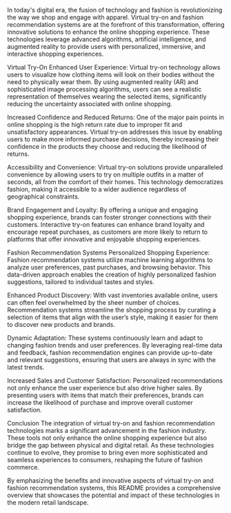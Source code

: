 In today's digital era, the fusion of technology and fashion is revolutionizing the way we shop and engage with apparel. Virtual try-on and fashion recommendation systems are at the forefront of this transformation, offering innovative solutions to enhance the online shopping experience. These technologies leverage advanced algorithms, artificial intelligence, and augmented reality to provide users with personalized, immersive, and interactive shopping experiences.

Virtual Try-On
Enhanced User Experience: Virtual try-on technology allows users to visualize how clothing items will look on their bodies without the need to physically wear them. By using augmented reality (AR) and sophisticated image processing algorithms, users can see a realistic representation of themselves wearing the selected items, significantly reducing the uncertainty associated with online shopping.

Increased Confidence and Reduced Returns: One of the major pain points in online shopping is the high return rate due to improper fit and unsatisfactory appearances. Virtual try-on addresses this issue by enabling users to make more informed purchase decisions, thereby increasing their confidence in the products they choose and reducing the likelihood of returns.

Accessibility and Convenience: Virtual try-on solutions provide unparalleled convenience by allowing users to try on multiple outfits in a matter of seconds, all from the comfort of their homes. This technology democratizes fashion, making it accessible to a wider audience regardless of geographical constraints.

Brand Engagement and Loyalty: By offering a unique and engaging shopping experience, brands can foster stronger connections with their customers. Interactive try-on features can enhance brand loyalty and encourage repeat purchases, as customers are more likely to return to platforms that offer innovative and enjoyable shopping experiences.

Fashion Recommendation Systems
Personalized Shopping Experience: Fashion recommendation systems utilize machine learning algorithms to analyze user preferences, past purchases, and browsing behavior. This data-driven approach enables the creation of highly personalized fashion suggestions, tailored to individual tastes and styles.

Enhanced Product Discovery: With vast inventories available online, users can often feel overwhelmed by the sheer number of choices. Recommendation systems streamline the shopping process by curating a selection of items that align with the user’s style, making it easier for them to discover new products and brands.

Dynamic Adaptation: These systems continuously learn and adapt to changing fashion trends and user preferences. By leveraging real-time data and feedback, fashion recommendation engines can provide up-to-date and relevant suggestions, ensuring that users are always in sync with the latest trends.

Increased Sales and Customer Satisfaction: Personalized recommendations not only enhance the user experience but also drive higher sales. By presenting users with items that match their preferences, brands can increase the likelihood of purchase and improve overall customer satisfaction.

Conclusion
The integration of virtual try-on and fashion recommendation technologies marks a significant advancement in the fashion industry. These tools not only enhance the online shopping experience but also bridge the gap between physical and digital retail. As these technologies continue to evolve, they promise to bring even more sophisticated and seamless experiences to consumers, reshaping the future of fashion commerce.

By emphasizing the benefits and innovative aspects of virtual try-on and fashion recommendation systems, this README provides a comprehensive overview that showcases the potential and impact of these technologies in the modern retail landscape.
